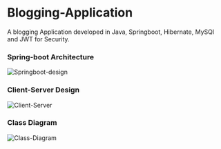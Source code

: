 # Blogging-Application
A blogging Application developed in Java, Springboot, Hibernate, MySQl and JWT for Security.

### Spring-boot Architecture
![Springboot-design](https://github.com/user-attachments/assets/743eb31c-7c0b-410b-85d8-592cb23e7d3e)


### Client-Server Design
![Client-Server](https://github.com/user-attachments/assets/b0bded21-e162-46ff-af1f-aa174bc79baa)


### Class Diagram
![Class-Diagram](https://github.com/user-attachments/assets/351665a0-d8e6-4e2f-848c-b8fe9bdce9f4)
